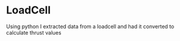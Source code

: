 # LoadCell
Using python I extracted data from a loadcell and had it converted to calculate thrust values
